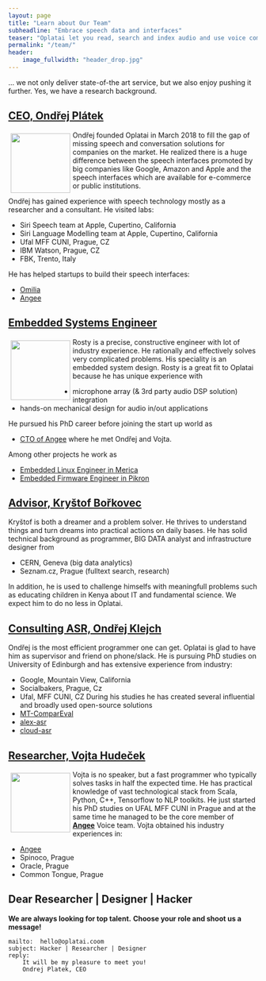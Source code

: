 ```yaml
---
layout: page
title: "Learn about Our Team"
subheadline: "Embrace speech data and interfaces"
teaser: "Oplatai let you read, search and index audio and use voice commands to control your system."
permalink: "/team/"
header:
    image_fullwidth: "header_drop.jpg"
---
```

... we not only deliver state-of-the art service, but we also enjoy pushing it further. Yes, we have a research background.

## [CEO, Ondřej Plátek](https://www.linkedin.com/in/ondrejplatek/)

<img src="{{ site.urlimg }}/oplatek_round.jpg" style="float:left; width:120px; margin: 5px">

Ondřej founded Oplatai in March 2018 to fill the gap of missing speech and conversation solutions for companies on the market.
He realized there is a huge difference between the speech interfaces promoted by big companies like Google, Amazon and Apple
and the speech interfaces which are available for e-commerce or public institutions.

Ondřej has gained experience with speech technology mostly as a researcher and a consultant.
He visited labs:
- Siri Speech team at Apple, Cupertino, California
- Siri Language Modelling team at Apple, Cupertino, California
- Ufal MFF CUNI, Prague, CZ
- IBM Watson, Prague, CZ
- FBK, Trento, Italy

He has helped startups to build their speech interfaces:

- [Omilia](http://omilia.com)
- [Angee](http://meetangee.com)


## [Embedded Systems Engineer](https://www.linkedin.com/in/lisovy/)

<img src="{{ site.urlimg }}/rosty_round.png" style="float:left; width:120px; margin: 5px">

Rosty is a precise, constructive engineer with lot of industry experience.
He rationally and effectively solves very complicated problems.
His speciality is an embedded system design.
Rosty is a great fit to Oplatai because he has unique experience with
- microphone array (& 3rd party audio DSP solution) integration
- hands-on mechanical design for audio in/out applications

He pursued his PhD career before joining the start up world as
- [CTO of Angee](http://meetangee.com)
where he met Ondřej and Vojta.

Among other projects he work as
- [Embedded Linux Engineer in Merica](http://merica.cz/cs/services/embeddedsystems/)
- [Embedded Firmware Engineer in Pikron](https://www.pikron.com/pages/devel/medinst.html)


## [Advisor, Kryštof Bořkovec](/team#advisor-kryštof-bořkovec)
Kryštof is both a dreamer and a problem solver.
He thrives to understand things and turn dreams into practical actions on daily bases.
He has solid technical background as programmer, BIG DATA analyst and infrastructure designer from
- CERN, Geneva (big data analytics)
- Seznam.cz, Prague (fulltext search, research)

In addition, he is used to challenge himselfs with meaningfull problems such as educating children in Kenya about IT and fundamental science.
We expect him to do no less in Oplatai.


## [Consulting ASR, Ondřej Klejch](https://www.linkedin.com/in/ondrejklejch/)
Ondřej is the most efficient programmer one can get. Oplatai is glad to have him as supervisor and friend on phone/slack.
He is pursuing PhD studies on University of Edinburgh and has extensive experience from industry:
- Google, Mountain View, California
- Socialbakers, Prague, Cz
- Ufal, MFF CUNI, CZ
During his studies he has created several influential and broadly used open-source solutions
- [MT-ComparEval](https://github.com/choko/MT-ComparEval)
- [alex-asr](https://github.com/UFAL-DSG/alex-asr)
- [cloud-asr](https://github.com/UFAL-DSG/cloud-asr)


## [Researcher, Vojta Hudeček](https://www.linkedin.com/in/vhudecek/)

<img src="{{ site.urlimg }}/vojta_round.jpg" style="float:left; width:120px; margin: 5px">

Vojta is no speaker, but a fast programmer who typically solves tasks in half the expected time.
He has practical knowledge of vast technological stack from Scala, Python, C++, Tensorflow to NLP toolkits.
He just started his PhD studies on UFAL MFF CUNI in Prague and at the same time he managed to be the core member of **[Angee](http://meetangee.com)** Voice team.
Vojta obtained his industry experiences in:
- [Angee](http://meetangee.com)
- Spinoco, Prague
- Oracle, Prague
- Common Tongue, Prague

## Dear Researcher | Designer | Hacker


**We are always looking for top talent.**
**Choose your role and shoot us a message!**

    mailto:  hello@oplatai.coom
    subject: Hacker | Researcher | Designer
    reply:
        It will be my pleasure to meet you!
        Ondrej Platek, CEO
